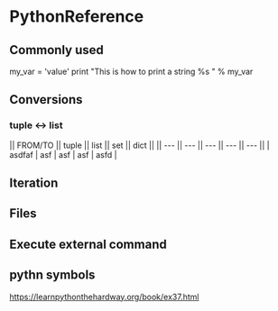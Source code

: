 # PythonReference

## Commonly used
my_var = 'value'
print "This is how to print a string %s " % my_var

## Conversions
### tuple <-> list

|| FROM/TO || tuple || list || set || dict ||
|| --- || --- || --- || --- || --- ||
| asdfaf | asf | asf | asf | asfd |

## Iteration
### 


## Files

## Execute external command


## pythn symbols
https://learnpythonthehardway.org/book/ex37.html
